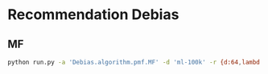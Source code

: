 # Recommendation Debias

## MF
```Bash
python run.py -a 'Debias.algorithm.pmf.MF' -d 'ml-100k' -r {d:64,lambd:0}
```